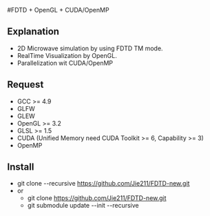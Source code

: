 #FDTD + OpenGL + CUDA/OpenMP

## Explanation
- 2D Microwave simulation by using FDTD TM mode.
- RealTime Visualization by OpenGL.
- Parallelization wit CUDA/OpenMP

## Request
- GCC >= 4.9
- GLFW
- GLEW 
- OpenGL >= 3.2
- GLSL >= 1.5
- CUDA (Unified Memory need CUDA Toolkit >= 6, Capability >= 3)
- OpenMP

## Install
- git clone --recursive https://github.com/Jie211/FDTD-new.git
- or
  - git clone https://github.com/Jie211/FDTD-new.git
  - git submodule update --init --recursive
